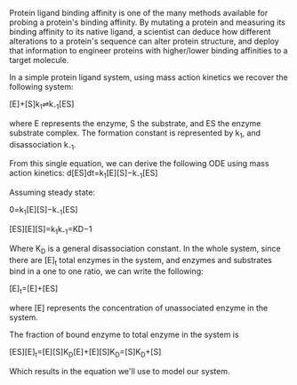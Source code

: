 Protein ligand binding affinity is one of the many methods available for probing a protein&#39;s binding affinity. By mutating a protein and measuring its binding affinity to its native ligand, a scientist can deduce how different alterations to a protein's sequence can alter protein structure, and deploy that information to engineer proteins with higher/lower binding affinities to a target molecule.

In a simple protein ligand system, using mass action kinetics we recover the following system:

[E]+[S]k<sub>1</sub>⇌k<sub>-1</sub>[ES]

where E represents the enzyme, S the substrate, and ES the enzyme substrate complex. The formation constant is represented by k<sub>1</sub>, and disassociation k<sub>-1</sub>.

From this single equation, we can derive the following ODE using mass action kinetics:
d[ES]dt=k<sub>1</sub>[E][S]−k<sub>-1</sub>[ES]

Assuming steady state:

0=k<sub>1</sub>[E][S]−k<sub>-1</sub>[ES]

[ES][E][S]=k<sub>1</sub>k<sub>-1</sub>=KD−1

Where K<sub>D</sub> is a general disassociation constant. In the whole system, since there are [E]<sub>t</sub> total enzymes in the system, and enzymes and substrates bind in a one to one ratio, we can write the following:

[E]<sub>t</sub>=[E]+[ES] 

where [E] represents the concentration of unassociated enzyme in the system.

The fraction of bound enzyme to total enzyme in the system is

[ES][E]<sub>t</sub>=[E][S]K<sub>D</sub>[E]+[E][S]K<sub>D</sub>=[S]K<sub>D</sub>+[S]

Which results in the equation we'll use to model our system.



